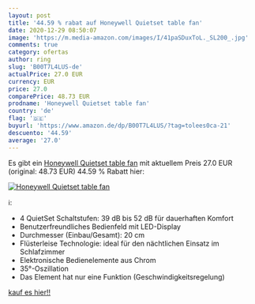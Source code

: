 ```yaml
---
layout: post
title: '44.59 % rabat auf Honeywell Quietset table fan'
date: 2020-12-29 08:50:07
image: 'https://m.media-amazon.com/images/I/41paSDuxToL._SL200_.jpg'
comments: true
category: ofertas
author: ring
slug: 'B00T7L4LUS-de'
actualPrice: 27.0 EUR
currency: EUR
price: 27.0
comparePrice: 48.73 EUR
prodname: 'Honeywell Quietset table fan'
country: 'de'
flag: '🇩🇪'
buyurl: 'https://www.amazon.de/dp/B00T7L4LUS/?tag=tolees0ca-21'
descuento: '44.59'
average: '27.0'
---
```


Es gibt ein [Honeywell Quietset table fan](https://www.amazon.de/dp/B00T7L4LUS/?tag=tolees0ca-21) mit aktuellem Preis 27.0 EUR (original: 48.73 EUR) 44.59 % Rabatt hier:

[![Honeywell Quietset table fan](https://m.media-amazon.com/images/I/41paSDuxToL._SL200_.jpg)](https://www.amazon.de/dp/B00T7L4LUS/?tag=tolees0ca-21)

ℹ️:

- 4 QuietSet Schaltstufen: 39 dB bis 52 dB für dauerhaften Komfort
- Benutzerfreundliches Bedienfeld mit LED-Display
- Durchmesser (Einbau/Gesamt): 20 cm
- Flüsterleise Technologie: ideal für den nächtlichen Einsatz im Schlafzimmer
- Elektronische Bedienelemente aus Chrom
- 35°-Oszillation
- Das Element hat nur eine Funktion (Geschwindigkeitsregelung)

[kauf es hier!!](https://www.amazon.de/dp/B00T7L4LUS/?tag=tolees0ca-21)
